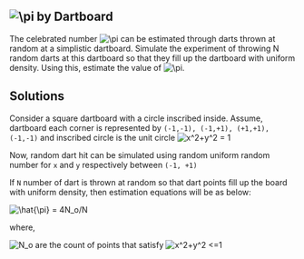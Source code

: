 ## <img src="https://latex.codecogs.com/gif.latex?\pi" title="\pi" /> by Dartboard

The celebrated number <img src="https://latex.codecogs.com/gif.latex?\pi" title="\pi" /> can be estimated through darts thrown at random at a simplistic dartboard. Simulate the experiment of throwing N random darts at this dartboard so that they fill up the dartboard 
with uniform density. Using this, estimate the value of <img src="https://latex.codecogs.com/gif.latex?\pi" title="\pi" />.

## Solutions

Consider a square dartboard with a circle inscribed inside. Assume, dartboard each corner is represented by `(-1,-1), (-1,+1), (+1,+1), (-1,-1)` 
and inscribed circle is the unit circle <img src="https://latex.codecogs.com/gif.latex?x^2&plus;y^2&space;=&space;1" title="x^2+y^2 = 1" />

Now, random dart hit can be simulated using random uniform random number for `x` and `y` respectively between `(-1, +1)`

If `N` number of dart is thrown at random so that dart points fill up the board with uniform density, then estimation equations will be as below: 

<img src="https://latex.codecogs.com/gif.latex?\hat{\pi}&space;=&space;4N_o/N" title="\hat{\pi} = 4N_o/N" />

where, 

<img src="https://latex.codecogs.com/gif.latex?N_o" title="N_o" /> are the count of points that satisfy <img src="https://latex.codecogs.com/gif.latex?x^2&plus;y^2&space;<=1" title="x^2+y^2 <=1" /> 


